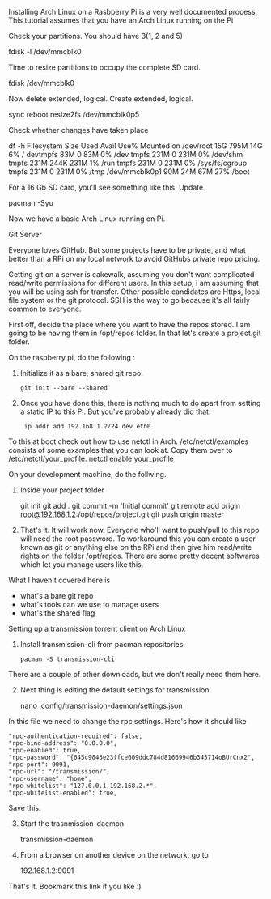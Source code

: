Installing Arch Linux on a Rasbperry Pi is a very well documented process.
This tutorial assumes that you have an Arch Linux running on the Pi

Check your partitions. You should have 3(1, 2 and 5)

fdisk -l /dev/mmcblk0

Time to resize partitions to occupy the complete SD card.

fdisk /dev/mmcblk0

Now delete extended, logical. Create extended, logical.

sync
reboot
resize2fs /dev/mmcblk0p5

Check whether changes have taken place

df -h
Filesystem      Size  Used Avail Use% Mounted on
/dev/root        15G  795M   14G   6% /
devtmpfs         83M     0   83M   0% /dev
tmpfs           231M     0  231M   0% /dev/shm
tmpfs           231M  244K  231M   1% /run
tmpfs           231M     0  231M   0% /sys/fs/cgroup
tmpfs           231M     0  231M   0% /tmp
/dev/mmcblk0p1   90M   24M   67M  27% /boot

For a 16 Gb SD card, you'll see something like this.
Update

pacman -Syu

Now we have a basic Arch Linux running on Pi.

Git Server

Everyone loves GitHub. But some projects have to be private, and what better than a RPi on my local network to avoid GitHubs private repo pricing.

Getting git on a server is cakewalk, assuming you don't want complicated read/write permissions for different users. In this setup, I am assuming that you will be using ssh for transfer. Other possible candidates are Https, local file system or the git protocol. SSH is the way to go because it's all fairly common to everyone.

First off, decide the place where you want to have the repos stored. I am going to be having them in /opt/repos folder. In that let's create a project.git folder. 

On the raspberry pi, do the following :
1. Initialize it as a bare, shared git repo.

	   git init --bare --shared

2. Once you have done this, there is nothing much to do apart from setting a static IP to this Pi. But you've probably already did that. 
   	    
	    ip addr add 192.168.1.2/24 dev eth0

To this at boot check out how to use netctl in Arch.
/etc/netctl/examples consists of some examples that you can look at. 
Copy them over to /etc/netctl/your_profile.
netctl enable your_profile

On your development machine, do the follwing.

1. Inside your project folder

   	  git init
	  git add .
	  git commit -m 'Initial commit'
	  git remote add origin root@192.168.1.2:/opt/repos/project.git
	  git push origin master

2. That's it. It will work now. Everyone who'll want to push/pull to this repo will need the root password. To workaround this you can create a user known as git or anything else on the RPi and then give him read/write rights on the folder /opt/repos.
There are some pretty decent softwares which let you manage users like this. 

What I haven't covered here is 
* what's a bare git repo
* what's tools can we use to manage users
* what's the shared flag


Setting up a transmission torrent client on Arch Linux

1. Install transmission-cli from pacman repositories.

   	   pacman -S transmission-cli
There are a couple of other downloads, but we don't really need them here.

2. Next thing is editing the default settings for transmission
   
	nano .config/transmission-daemon/settings.json
	
In this file we need to change the rpc settings. Here's how it should like

    "rpc-authentication-required": false, 
    "rpc-bind-address": "0.0.0.0", 
    "rpc-enabled": true, 
    "rpc-password": "{645c9043e23ffce609ddc784d81669946b345714oBUrCnx2", 
    "rpc-port": 9091, 
    "rpc-url": "/transmission/", 
    "rpc-username": "home", 
    "rpc-whitelist": "127.0.0.1,192.168.2.*", 
    "rpc-whitelist-enabled": true, 

Save this. 

3. Start the trasnmission-daemon
   
	transmission-daemon

4. From a browser on another device on the network, go to 
   
   192.168.1.2:9091

That's it. Bookmark this link if you like :)